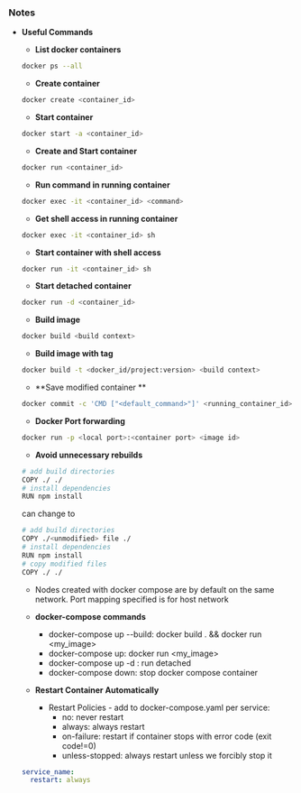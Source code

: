 ### Notes

* **Useful Commands**
    * **List docker containers**
     ```bash
    docker ps --all
    ```  
  
    * **Create container**
    ```bash
    docker create <container_id>
    ```  
  
    * **Start container**
    ```bash
    docker start -a <container_id>
    ```
  
    * **Create and Start container**
    ```bash
    docker run <container_id>
    ```  
  
    * **Run command in running container**
    ```bash
    docker exec -it <container_id> <command>
    ```  
  
    * **Get shell access in running container**
    ```bash
    docker exec -it <container_id> sh
    ```  
  
    * **Start container with shell access**
    ```bash
    docker run -it <container_id> sh
    ```  
    
    * **Start detached container**
    ```bash
    docker run -d <container_id>
    ```  
      
    * **Build image**
    ```bash
    docker build <build context>
    ```  
  
    * **Build image with tag**
    ```bash
    docker build -t <docker_id/project:version> <build context>
    ```  

    * **Save modified container **
    ```bash
    docker commit -c 'CMD ["<default_command>"]' <running_container_id>
    ```
  
    * **Docker Port forwarding**
    ```bash
    docker run -p <local port>:<container port> <image id>
    ```   
  
    * **Avoid unnecessary rebuilds**
    ```bash
    # add build directories
    COPY ./ ./
    # install dependencies
    RUN npm install
    ```   
    can change to
    ```bash
    # add build directories
    COPY ./<unmodified> file ./
    # install dependencies
    RUN npm install
    # copy modified files
    COPY ./ ./
    ``` 
    * Nodes created with docker compose are by default on the same network. Port mapping specified is for host network
    
    * **docker-compose commands**
        * docker-compose up --build: docker build . && docker run <my_image> 
        * docker-compose up: docker run <my_image> 
        * docker-compose up -d : run detached 
        * docker-compose down: stop docker compose container
        
    * **Restart Container Automatically**
        * Restart Policies - add to docker-compose.yaml per service:
            * no: never restart
            * always: always restart
            * on-failure: restart if container stops with error code (exit code!=0)
            * unless-stopped: always restart unless we forcibly stop it
    ```yaml
    service_name:
      restart: always
    ```